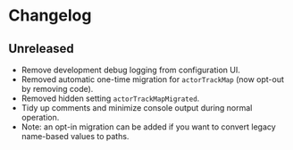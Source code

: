 # Changelog

## Unreleased

- Remove development debug logging from configuration UI.
- Removed automatic one-time migration for `actorTrackMap` (now opt-out by removing code).
- Removed hidden setting `actorTrackMapMigrated`.
- Tidy up comments and minimize console output during normal operation.
 - Note: an opt-in migration can be added if you want to convert legacy name-based values to paths.
